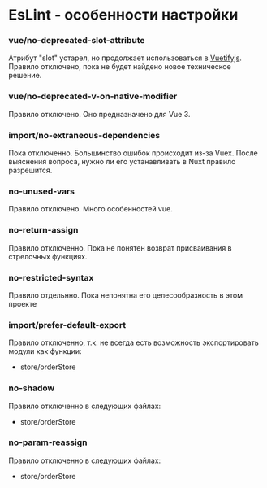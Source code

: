 # EsLint - особенности настройки

### vue/no-deprecated-slot-attribute

Атрибут "slot" устарел, но продолжает использоваться в [Vuetifyjs](https://vuetifyjs.com/en/getting-started/installation/). Правило отключено, пока не будет найдено новое техническое решение.

### vue/no-deprecated-v-on-native-modifier

Правило отключено. Оно предназначено для Vue 3.

### import/no-extraneous-dependencies

Пока отключенно. Большинство ошибок происходит из-за Vuex. После выяснения вопроса, нужно ли его устанавливать в Nuxt правило разрешится.

### no-unused-vars

Правило отключено. Много особенностей vue.

### no-return-assign

Правило отключенно. Пока не понятен возврат присваивания в стрелочных функциях.

### no-restricted-syntax

Правило отдельнно. Пока непонятна его целесообразность в этом проекте

### import/prefer-default-export

Правило отключенно, т.к. не всегда есть возможность экспортировать модули как функции:

- store/orderStore

### no-shadow

Правило отключенно в следующих файлах:

- store/orderStore

### no-param-reassign

Правило отключенно в следующих файлах:

- store/orderStore
